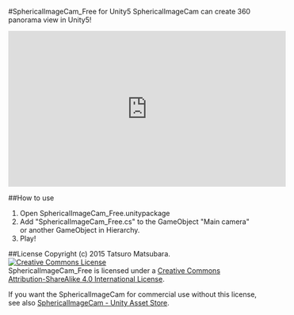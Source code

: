 #SphericalImageCam_Free for Unity5
SphericalImageCam can create 360 panorama view in Unity5!

<iframe width="560" height="315" src="https://www.youtube.com/embed/-Wj56cN4C6M" frameborder="0" allowfullscreen></iframe>

##How to use
1. Open SphericalImageCam_Free.unitypackage
2. Add "SphericalImageCam_Free.cs" to the GameObject "Main camera" or another GameObject in Hierarchy.
3. Play!

##License
Copyright (c) 2015 Tatsuro Matsubara.   
<a rel="license" href="http://creativecommons.org/licenses/by-nc-sa/4.0/"><img alt="Creative Commons License" style="border-width:0" src="https://i.creativecommons.org/l/by-sa/4.0/88x31.png" /></a><br /><span xmlns:dct="http://purl.org/dc/terms/" property="dct:title">SphericalImageCam_Free</span> is licensed under a <a rel="license" href="http://creativecommons.org/licenses/by-sa/4.0/">Creative Commons Attribution-ShareAlike 4.0 International License</a>.

If you want the SphericalImageCam for commercial use without this license, see also <a href="https://www.assetstore.unity3d.com/jp/#!/content/21979">
SphericalImageCam - Unity Asset Store</a>.
